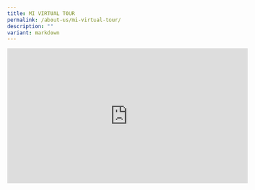 ```yaml
---
title: MI VIRTUAL TOUR
permalink: /about-us/mi-virtual-tour/
description: ""
variant: markdown
---
```

<iframe allowfullscreen="" allow="accelerometer; autoplay; clipboard-write; encrypted-media; gyroscope; picture-in-picture; web-share" frameborder="0" title="YouTube video player" src="https://www.youtube.com/embed/DrbQwEqkeL4" height="315" width="560"></iframe>